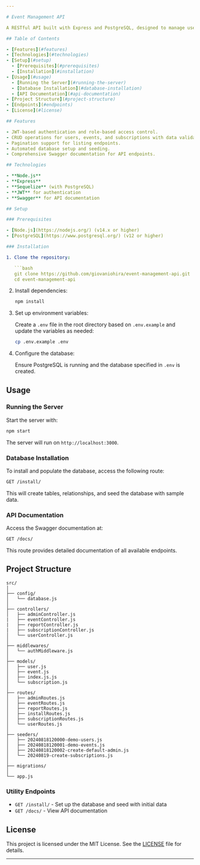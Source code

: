 ```yaml
---

# Event Management API

A RESTful API built with Express and PostgreSQL, designed to manage users, events, and subscriptions. This project features JWT-based authentication, role-based access control, CRUD operations with pagination, and automated database installation with seed data. The API is fully documented using Swagger.

## Table of Contents

- [Features](#features)
- [Technologies](#technologies)
- [Setup](#setup)
  - [Prerequisites](#prerequisites)
  - [Installation](#installation)
- [Usage](#usage)
  - [Running the Server](#running-the-server)
  - [Database Installation](#database-installation)
  - [API Documentation](#api-documentation)
- [Project Structure](#project-structure)
- [Endpoints](#endpoints)
- [License](#license)

## Features

- JWT-based authentication and role-based access control.
- CRUD operations for users, events, and subscriptions with data validation.
- Pagination support for listing endpoints.
- Automated database setup and seeding.
- Comprehensive Swagger documentation for API endpoints.

## Technologies

- **Node.js**
- **Express**
- **Sequelize** (with PostgreSQL)
- **JWT** for authentication
- **Swagger** for API documentation

## Setup

### Prerequisites

- [Node.js](https://nodejs.org/) (v14.x or higher)
- [PostgreSQL](https://www.postgresql.org/) (v12 or higher)

### Installation

1. Clone the repository:

   ```bash
   git clone https://github.com/giovaniohira/event-management-api.git
   cd event-management-api
   ```

2. Install dependencies:

   ```bash
   npm install
   ```

3. Set up environment variables:

   Create a `.env` file in the root directory based on `.env.example` and update the variables as needed:

   ```bash
   cp .env.example .env
   ```

4. Configure the database:

   Ensure PostgreSQL is running and the database specified in `.env` is created.

## Usage

### Running the Server

Start the server with:

```bash
npm start
```

The server will run on `http://localhost:3000`.

### Database Installation

To install and populate the database, access the following route:

```bash
GET /install/
```

This will create tables, relationships, and seed the database with sample data.

### API Documentation

Access the Swagger documentation at:

```bash
GET /docs/
```

This route provides detailed documentation of all available endpoints.

## Project Structure

```
src/
│
├── config/
│   └── database.js
│
├── controllers/
│   ├── adminController.js
|   ├── eventController.js
|   ├── reportController.js
|   ├── subscriptionController.js
│   └── userController.js
│
├── middlewares/
│   └── authMiddleware.js
│
├── models/
│   ├── user.js
│   ├── event.js
│   ├── index.js.js
│   └── subscription.js
│
├── routes/
│   ├── adminRoutes.js
│   ├── eventRoutes.js
│   ├── reportRoutes.js
│   ├── installRoutes.js
│   ├── subscriptionRoutes.js
│   └── userRoutes.js
│
├── seeders/
│   ├── 20240818120000-demo-users.js
│   ├── 20240818120001-demo-events.js
│   ├── 20240818120002-create-default-admin.js
│   └── 20240819-create-subscriptions.js
│
├── migrations/
│
└── app.js
```

### Utility Endpoints

- `GET /install/` - Set up the database and seed with initial data
- `GET /docs/` - View API documentation

## License

This project is licensed under the MIT License. See the [LICENSE](LICENSE) file for details.

---
```

